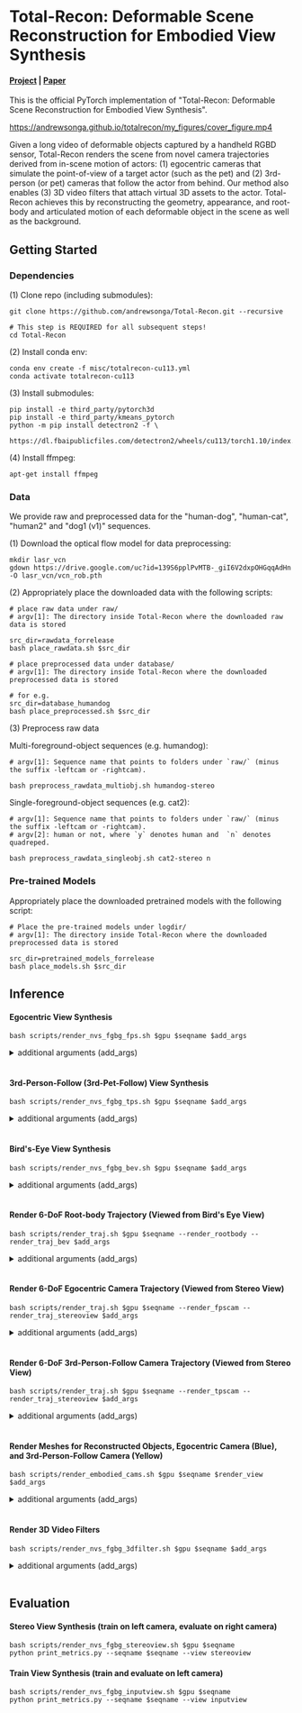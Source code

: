 # Total-Recon: Deformable Scene Reconstruction for Embodied View Synthesis
#### [**Project**](https://andrewsonga.github.io/totalrecon/) | [**Paper**](https://andrewsonga.github.io/totalrecon/) 

This is the official PyTorch implementation of "Total-Recon: Deformable Scene Reconstruction for Embodied View Synthesis". 

https://andrewsonga.github.io/totalrecon/my_figures/cover_figure.mp4

Given a long video of deformable objects captured by a handheld RGBD sensor, Total-Recon renders the scene from novel camera trajectories derived from in-scene motion of actors: (1) egocentric cameras that simulate the point-of-view of a target actor (such as the pet) and (2) 3rd-person (or pet) cameras that follow the actor from behind. Our method also enables (3) 3D video filters that attach virtual 3D assets to the actor. Total-Recon achieves this by reconstructing the geometry, appearance, and root-body and articulated motion of each deformable object in the scene as well as the background.

## Getting Started

### Dependencies

(1) Clone repo (including submodules):
```
git clone https://github.com/andrewsonga/Total-Recon.git --recursive

# This step is REQUIRED for all subsequent steps!
cd Total-Recon
```
(2) Install conda env:
```
conda env create -f misc/totalrecon-cu113.yml
conda activate totalrecon-cu113
```
(3) Install submodules:
```
pip install -e third_party/pytorch3d
pip install -e third_party/kmeans_pytorch
python -m pip install detectron2 -f \
  https://dl.fbaipublicfiles.com/detectron2/wheels/cu113/torch1.10/index.html
```
(4) Install ffmpeg:
```
apt-get install ffmpeg
```

### Data
We provide raw and preprocessed data for the "human-dog", "human-cat", "human2" and "dog1 (v1)" sequences.

(1) Download the optical flow model for data preprocessing:
```
mkdir lasr_vcn
gdown https://drive.google.com/uc?id=139S6pplPvMTB-_giI6V2dxpOHGqqAdHn -O lasr_vcn/vcn_rob.pth
```

(2) Appropriately place the downloaded data with the following scripts:
```
# place raw data under raw/
# argv[1]: The directory inside Total-Recon where the downloaded raw data is stored

src_dir=rawdata_forrelease
bash place_rawdata.sh $src_dir

# place preprocessed data under database/
# argv[1]: The directory inside Total-Recon where the downloaded preprocessed data is stored

# for e.g.
src_dir=database_humandog             
bash place_preprocessed.sh $src_dir
```

(3) Preprocess raw data

Multi-foreground-object sequences (e.g. humandog):
```
# argv[1]: Sequence name that points to folders under `raw/` (minus the suffix -leftcam or -rightcam).

bash preprocess_rawdata_multiobj.sh humandog-stereo
```

Single-foreground-object sequences (e.g. cat2):
```
# argv[1]: Sequence name that points to folders under `raw/` (minus the suffix -leftcam or -rightcam).
# argv[2]: human or not, where `y` denotes human and  `n` denotes quadreped.

bash preprocess_rawdata_singleobj.sh cat2-stereo n
```

### Pre-trained Models
Appropriately place the downloaded pretrained models with the following script:
```
# Place the pre-trained models under logdir/
# argv[1]: The directory inside Total-Recon where the downloaded preprocessed data is stored

src_dir=pretrained_models_forrelease
bash place_models.sh $src_dir
```

## Inference

#### Egocentric View Synthesis
```
bash scripts/render_nvs_fgbg_fps.sh $gpu $seqname $add_args
```
<details><summary>additional arguments (add_args)</summary>
Human-dog (seqname=humandog-stereo000-leftcam-jointft)

```
--fg_obj_index 1 --asset_obj_index 1 --fg_normalbase_vertex_index 96800  --fg_downdir_vertex_index 1874 --asset_scale 0.003  --render_cam --render_cam_inputview --firstpersoncam_offset_z 0.05 --firstpersoncam_offsetabt_xaxis 15 --firstpersoncam_offsetabt_zaxis 0 --asset_offset_z -0.05 --scale_fps 0.50
```

</details>
<br>


#### 3rd-Person-Follow (3rd-Pet-Follow) View Synthesis
```
bash scripts/render_nvs_fgbg_tps.sh $gpu $seqname $add_args
```
<details><summary>additional arguments (add_args)</summary>
Human-dog (seqname=humandog-stereo000-leftcam-jointft)

```
--fg_obj_index 1 --asset_obj_index 1 --thirdpersoncam_fgmeshcenter_elevate_y 0 --thirdpersoncam_offset_x 0 --thirdpersoncam_offset_y 0.25 --thirdpersoncam_offset_z -0.80 --thirdpersoncam_offsetabt_zaxis 0 --asset_scale 0.003 --scale_tps 0.70
```

</details>
<br>

#### Bird's-Eye View Synthesis
```
bash scripts/render_nvs_fgbg_bev.sh $gpu $seqname $add_args
```
<details><summary>additional arguments (add_args)</summary>
Human-dog (seqname=humandog-stereo000-leftcam-jointft)

```
--fg_obj_index 0 --fix_frame 65 --topdowncam_offset_x 0.10 --topdowncam_offset_y 0.60 --topdowncam_offset_z -0.05 --topdowncam_offsetabt_zaxis -15
```

</details>
<br>

#### Render 6-DoF Root-body Trajectory (Viewed from Bird's Eye View)
```
bash scripts/render_traj.sh $gpu $seqname --render_rootbody --render_traj_bev $add_args
```
<details><summary>additional arguments (add_args)</summary>
Human-dog (seqname=humandog-stereo000-leftcam-jointft)

```
--fg_obj_index 0 --rootbody_obj_index 1 --fix_frame 65 --topdowncam_offset_x 0.10 --topdowncam_offset_y 0.60 --topdowncam_offset_z -0.05 --topdowncam_offsetabt_zaxis -15
```

</details>
<br>

#### Render 6-DoF Egocentric Camera Trajectory (Viewed from Stereo View)
```
bash scripts/render_traj.sh $gpu $seqname --render_fpscam --render_traj_stereoview $add_args
```
<details><summary>additional arguments (add_args)</summary>
Human-dog (seqname=humandog-stereo000-leftcam-jointft)

```
--rootbody_obj_index 1 --fg_obj_index 1 --asset_obj_index 1 --fg_normalbase_vertex_index 96800  --fg_downdir_vertex_index 1874 --firstpersoncam_offset_z 0 --firstpersoncam_offsetabt_xaxis 15 --firstpersoncam_offsetabt_zaxis 0 --asset_offset_z 0
```

</details>
<br>

#### Render 6-DoF 3rd-Person-Follow Camera Trajectory (Viewed from Stereo View)
```
bash scripts/render_traj.sh $gpu $seqname --render_tpscam --render_traj_stereoview $add_args
```
<details><summary>additional arguments (add_args)</summary>
Human-dog (seqname=humandog-stereo000-leftcam-jointft)

```
--rootbody_obj_index 1 --fg_obj_index 1 --asset_obj_index 1 --thirdpersoncam_fgmeshcenter_elevate_y 0 --thirdpersoncam_offset_x 0 --thirdpersoncam_offset_y 0.25 --thirdpersoncam_offset_z -0.80 --thirdpersoncam_offsetabt_zaxis 0
```

</details>
<br>

#### Render Meshes for Reconstructed Objects, Egocentric Camera (Blue), and 3rd-Person-Follow Camera (Yellow)
```
bash scripts/render_embodied_cams.sh $gpu $seqname $render_view $add_args
```
<details><summary>additional arguments (add_args)</summary>
Human-dog (seqname=humandog-stereo000-leftcam-jointft)

```
--fg_obj_index 1 --asset_obj_index 1 --fg_normalbase_vertex_index 96800  --fg_downdir_vertex_index 1874 --asset_scale 0.003  --render_cam --render_cam_inputview --firstpersoncam_offset_z 0.05 --firstpersoncam_offsetabt_xaxis 15 --firstpersoncam_offsetabt_zaxis 0 --asset_offset_z -0.05 --scale_fps 0.50
```

</details>
<br>

#### Render 3D Video Filters
```
bash scripts/render_nvs_fgbg_3dfilter.sh $gpu $seqname $add_args
```
<details><summary>additional arguments (add_args)</summary>
Human-dog (seqname=humandog-stereo000-leftcam-jointft)

```
--fg_obj_index 1 --asset_obj_index 1 --fg_normalbase_vertex_index 96800  --fg_downdir_vertex_index 1874 --asset_scale 0.003  --render_cam --render_cam_inputview --firstpersoncam_offset_z 0.05 --firstpersoncam_offsetabt_xaxis 15 --firstpersoncam_offsetabt_zaxis 0 --asset_offset_z -0.05 --scale_fps 0.50
```

</details>
<br>

## Evaluation

#### Stereo View Synthesis (train on left camera, evaluate on right camera)
```
bash scripts/render_nvs_fgbg_stereoview.sh $gpu $seqname
python print_metrics.py --seqname $seqname --view stereoview
```

#### Train View Synthesis (train and evaluate on left camera)
```
bash scripts/render_nvs_fgbg_inputview.sh $gpu $seqname
python print_metrics.py --seqname $seqname --view inputview
```